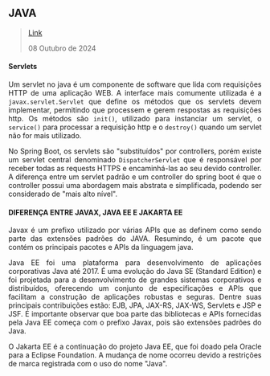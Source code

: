 <div align='justify'>

## JAVA

>[Link](https://)
>
>08 Outubro de 2024

#### Servlets

Um servlet no java é um componente de software que lida com requisições HTTP de uma aplicação WEB. A interface mais comumente utilizada é a ``javax.servlet.Servlet`` que define os métodos que os servlets devem implementar, permitindo que processem e gerem respostas as requisições http. Os métodos são ``init()``, utilizado para instanciar um servlet, o ``service()`` para processar a requisição http e o ``destroy()`` quando um servlet não for mais utilizado.

No Spring Boot, os servlets são "substituídos" por controllers, porém existe um servlet central denominado ``DispatcherServlet`` que é responsável por receber todas as requests HTTPS e encaminhá-las ao seu devido controller. A diferença entre um servlet padrão e um controller do spring boot é que o controller possui uma abordagem mais abstrata e simplificada, podendo ser considerado de "mais alto nível".

#### DIFERENÇA ENTRE JAVAX, JAVA EE E JAKARTA EE

Javax é um prefixo utilizado por várias APIs que as definem como sendo parte das extensões padrões do JAVA. Resumindo, é um pacote que contém os principais pacotes e APIs da linguagem java.

Java EE foi uma plataforma para desenvolvimento de aplicações corporativas Java até 2017. É uma evolução do Java SE (Standard Edition) e foi projetada para a desenvolvimento de grandes sistemas corporativos e distribuídos, oferecendo um conjunto de especificações e APIs que facilitam a construção de aplicações robustas e seguras. Dentre suas principais contribuições estão: EJB, JPA, JAX-RS, JAX-WS, Servlets e JSP e JSF. É importante observar que boa parte das bibliotecas e APIs fornecidas pela Java EE começa com o prefixo Javax, pois são extensões padrões do Java.

O Jakarta EE é a continuação do projeto Java EE, que foi doado pela Oracle para a Eclipse Foundation. A mudança de nome ocorreu devido a restrições de marca registrada com o uso do nome "Java".


</div>